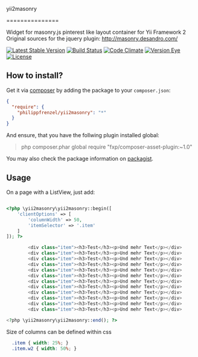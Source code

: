 yii2masonry

===============

Widget for masonry.js pinterest like layout container for Yii Framework 2
Original sources for the jquery plugin: http://masonry.desandro.com/

[![Latest Stable Version](https://poser.pugx.org/philippfrenzel/yii2masonry/v/stable.svg)](https://packagist.org/packages/philippfrenzel/yii2masonry)
[![Build Status](https://travis-ci.org/philippfrenzel/yii2masonry.svg?branch=master)](https://travis-ci.org/philippfrenzel/yii2masonry)
[![Code Climate](https://codeclimate.com/github/philippfrenzel/yii2masonry.png)](https://codeclimate.com/github/philippfrenzel/yii2masonry)
[![Version Eye](https://www.versioneye.com/php/philippfrenzel:yii2masonry/badge.svg)](https://www.versioneye.com/php/philippfrenzel:yii2masonry)
[![License](https://poser.pugx.org/philippfrenzel/yii2masonry/license.svg)](https://packagist.org/packages/philippfrenzel/yii2masonry)

How to install?
---------------

Get it via [composer](http://getcomposer.org/) by adding the package to your `composer.json`:

```json
{
  "require": {
    "philippfrenzel/yii2masonry": "*"
  }
}
```

And ensure, that you have the follwing plugin installed global:

> php composer.phar global require "fxp/composer-asset-plugin:~1.0"

You may also check the package information on [packagist](https://packagist.org/packages/philippfrenzel/yii2masonry).

Usage
-----
On a page with a ListView, just add:


```php

<?php \yii2masonry\yii2masonry::begin([
    'clientOptions' => [
        'columnWidth' => 50,
        'itemSelector' => '.item'
    ]
]); ?>

        <div class="item"><h3>Test</h3><p>Und mehr Text</p></div>
        <div class="item"><h3>Test</h3><p>Und mehr Text</p></div>
        <div class="item"><h3>Test</h3><p>Und mehr Text</p></div>
        <div class="item"><h3>Test</h3><p>Und mehr Text</p></div>
        <div class="item"><h3>Test</h3><p>Und mehr Text</p></div>
        <div class="item"><h3>Test</h3><p>Und mehr Text</p></div>
        <div class="item"><h3>Test</h3><p>Und mehr Text</p></div>
        <div class="item"><h3>Test</h3><p>Und mehr Text</p></div>
        <div class="item"><h3>Test</h3><p>Und mehr Text</p></div>
        <div class="item"><h3>Test</h3><p>Und mehr Text</p></div>
        <div class="item"><h3>Test</h3><p>Und mehr Text</p></div>
        <div class="item"><h3>Test</h3><p>Und mehr Text</p></div>

<?php \yii2masonry\yii2masonry::end(); ?>

```

Size of columns can be defined within css
```css
  .item { width: 25%; }
  .item.w2 { width: 50%; }
```

